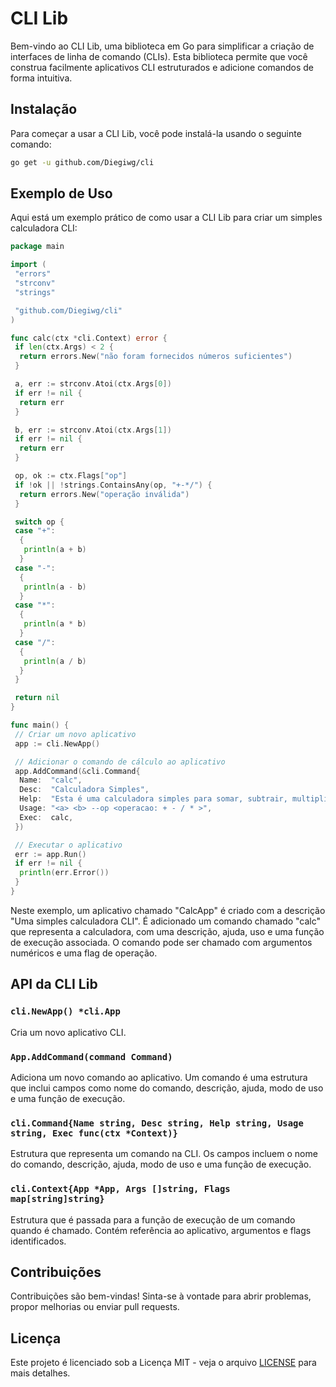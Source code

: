 # CLI Lib

Bem-vindo ao CLI Lib, uma biblioteca em Go para simplificar a criação de interfaces de linha de comando (CLIs). Esta biblioteca permite que você construa facilmente aplicativos CLI estruturados e adicione comandos de forma intuitiva.

## Instalação

Para começar a usar a CLI Lib, você pode instalá-la usando o seguinte comando:

```bash
go get -u github.com/Diegiwg/cli
```

## Exemplo de Uso

Aqui está um exemplo prático de como usar a CLI Lib para criar um simples calculadora CLI:

```go
package main

import (
 "errors"
 "strconv"
 "strings"

 "github.com/Diegiwg/cli"
)

func calc(ctx *cli.Context) error {
 if len(ctx.Args) < 2 {
  return errors.New("não foram fornecidos números suficientes")
 }

 a, err := strconv.Atoi(ctx.Args[0])
 if err != nil {
  return err
 }

 b, err := strconv.Atoi(ctx.Args[1])
 if err != nil {
  return err
 }

 op, ok := ctx.Flags["op"]
 if !ok || !strings.ContainsAny(op, "+-*/") {
  return errors.New("operação inválida")
 }

 switch op {
 case "+":
  {
   println(a + b)
  }
 case "-":
  {
   println(a - b)
  }
 case "*":
  {
   println(a * b)
  }
 case "/":
  {
   println(a / b)
  }
 }

 return nil
}

func main() {
 // Criar um novo aplicativo
 app := cli.NewApp()

 // Adicionar o comando de cálculo ao aplicativo
 app.AddCommand(&cli.Command{
  Name:  "calc",
  Desc:  "Calculadora Simples",
  Help:  "Esta é uma calculadora simples para somar, subtrair, multiplicar e dividir números.\n\tPasse os números como argumentos e a operação como uma flag.",
  Usage: "<a> <b> --op <operacao: + - / * >",
  Exec:  calc,
 })

 // Executar o aplicativo
 err := app.Run()
 if err != nil {
  println(err.Error())
 }
}
```

Neste exemplo, um aplicativo chamado "CalcApp" é criado com a descrição "Uma simples calculadora CLI". É adicionado um comando chamado "calc" que representa a calculadora, com uma descrição, ajuda, uso e uma função de execução associada. O comando pode ser chamado com argumentos numéricos e uma flag de operação.

## API da CLI Lib

### `cli.NewApp() *cli.App`

Cria um novo aplicativo CLI.

### `App.AddCommand(command Command)`

Adiciona um novo comando ao aplicativo. Um comando é uma estrutura que inclui campos como nome do comando, descrição, ajuda, modo de uso e uma função de execução.

### `cli.Command{Name string, Desc string, Help string, Usage string, Exec func(ctx *Context)}`

Estrutura que representa um comando na CLI. Os campos incluem o nome do comando, descrição, ajuda, modo de uso e uma função de execução.

### `cli.Context{App *App, Args []string, Flags map[string]string}`

Estrutura que é passada para a função de execução de um comando quando é chamado. Contém referência ao aplicativo, argumentos e flags identificados.

## Contribuições

Contribuições são bem-vindas! Sinta-se à vontade para abrir problemas, propor melhorias ou enviar pull requests.

## Licença

Este projeto é licenciado sob a Licença MIT - veja o arquivo [LICENSE](LICENSE) para mais detalhes.
